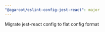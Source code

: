 ```yaml
---
"@agaroot/eslint-config-jest-react": major
---
```


Migrate jest-react config to flat config format
